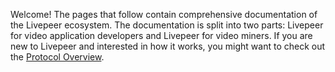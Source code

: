Welcome! The pages that follow contain comprehensive documentation of the
Livepeer ecosystem. The documentation is split into two parts: Livepeer for
video application developers and Livepeer for video miners. If you are new to
Livepeer and interested in how it works, you might want to check out the
[Protocol Overview](./protocol/core-concepts/index.md).
